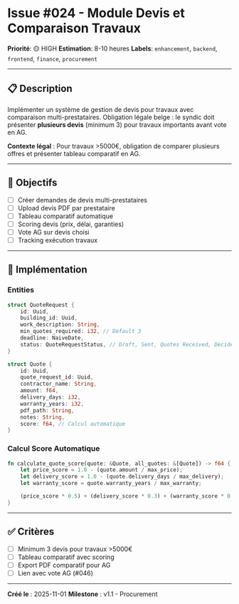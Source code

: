 # Issue #024 - Module Devis et Comparaison Travaux

**Priorité**: 🟡 HIGH
**Estimation**: 8-10 heures
**Labels**: `enhancement`, `backend`, `frontend`, `finance`, `procurement`

---

## 📋 Description

Implémenter un système de gestion de devis pour travaux avec comparaison multi-prestataires. Obligation légale belge : le syndic doit présenter **plusieurs devis** (minimum 3) pour travaux importants avant vote en AG.

**Contexte légal** : Pour travaux >5000€, obligation de comparer plusieurs offres et présenter tableau comparatif en AG.

---

## 🎯 Objectifs

- [ ] Créer demandes de devis multi-prestataires
- [ ] Upload devis PDF par prestataire
- [ ] Tableau comparatif automatique
- [ ] Scoring devis (prix, délai, garanties)
- [ ] Vote AG sur devis choisi
- [ ] Tracking exécution travaux

---

## 📐 Implémentation

### Entities

```rust
struct QuoteRequest {
    id: Uuid,
    building_id: Uuid,
    work_description: String,
    min_quotes_required: i32, // Default 3
    deadline: NaiveDate,
    status: QuoteRequestStatus, // Draft, Sent, Quotes Received, Decided
}

struct Quote {
    id: Uuid,
    quote_request_id: Uuid,
    contractor_name: String,
    amount: f64,
    delivery_days: i32,
    warranty_years: i32,
    pdf_path: String,
    notes: String,
    score: f64, // Calcul automatique
}
```

### Calcul Score Automatique

```rust
fn calculate_quote_score(quote: &Quote, all_quotes: &[Quote]) -> f64 {
    let price_score = 1.0 - (quote.amount / max_price);
    let delivery_score = 1.0 - (quote.delivery_days / max_delivery);
    let warranty_score = quote.warranty_years / max_warranty;

    (price_score * 0.5) + (delivery_score * 0.3) + (warranty_score * 0.2)
}
```

---

## ✅ Critères

- [ ] Minimum 3 devis pour travaux >5000€
- [ ] Tableau comparatif avec scoring
- [ ] Export PDF comparatif pour AG
- [ ] Lien avec vote AG (#046)

---

**Créé le** : 2025-11-01
**Milestone** : v1.1 - Procurement
